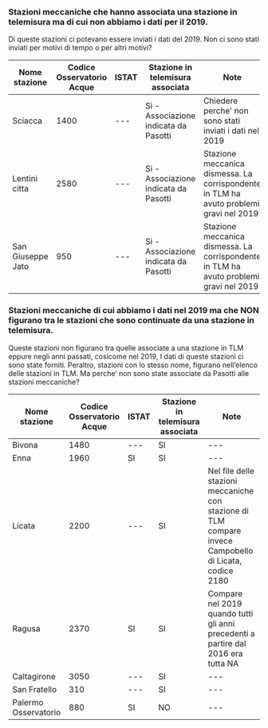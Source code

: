 ### Stazioni meccaniche che hanno associata una stazione in telemisura ma di cui non abbiamo i dati per il 2019. 

Di queste stazioni ci potevano essere inviati i dati del 2019. Non ci sono stati inviati per motivi di tempo o per altri motivi?

| Nome stazione | Codice Osservatorio Acque | ISTAT | Stazione in telemisura associata | Note |
| --- | --- | --- | --- | --- |
| Sciacca | 1400 | --- |Si - Associazione indicata da Pasotti | Chiedere perche' non sono stati inviati i dati nel 2019 |
| Lentini citta | 2580 | --- |Si - Associazione indicata da Pasotti | Stazione meccanica dismessa. La corrispondente in TLM ha avuto problemi gravi nel 2019 |
| San Giuseppe Jato | 950 | --- | Si - Associazione indicata da Pasotti | Stazione meccanica dismessa. La corrispondente in TLM ha avuto problemi gravi nel 2019 |

### Stazioni meccaniche di cui abbiamo i dati nel 2019 ma che NON figurano tra le stazioni che sono continuate da una stazione in telemisura.

Queste stazioni non figurano tra quelle associate a una stazione in TLM eppure negli anni passati, cosicome nel 2019, I dati di queste stazioni ci sono state forniti. Peraltro, stazioni con lo stesso nome, figurano nell’elenco delle stazioni in TLM. Ma perche’ non sono state associate da Pasotti alle stazioni meccaniche?

| Nome stazione | Codice Osservatorio Acque | ISTAT | Stazione in telemisura associata | Note |
| --- | --- | --- | --- | --- |
| Bivona | 1480 | --- | SI | --- |
| Enna | 1960 | SI | SI | --- |
| Licata | 2200 | ---  | SI |  Nel file delle stazioni meccaniche con stazione di TLM compare invece Campobello di Licata, codice 2180 |
| Ragusa | 2370 | SI | SI | Compare nel 2019 quando tutti gli anni precedenti a partire dal 2016 era tutta NA |
| Caltagirone | 3050 | --- | SI | --- |
| San Fratello | 310 | --- | SI | --- |
| Palermo Osservatorio | 880 | SI | NO | --- |

